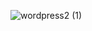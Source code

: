 ![_wordpress2_ (1)](https://github.com/user-attachments/assets/76adadb6-8c74-4f56-9f04-d5f6653f5e06)

